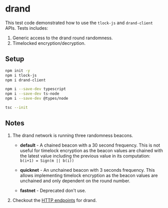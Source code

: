 # drand

This test code demonstrated how to use the `tlock-js` and `drand-client` APIs.
Tests includes:

1. Generic access to the drand round randomness.
1. Timelocked encryption/decryption.

## Setup
```BASH
npm init -y
npm i tlock-js
npm i drand-client

npm i --save-dev typescript
npm i --save-dev ts-node
npm i --save-dev @types/node

tsc --init
```

## Notes

1. The drand network is running three randomness beacons.

    * __default__ -  A chained beacon with a 30 second frequency.
        This is not useful for timelock encryption as the beacon
        values are chained with the latest value including the
        previous value in its computation: <BR />
        `b(i+1) = Sign(m || b(i))`

    * __quicknet__ - An unchained beacon with 3 seconds frequency.
        This allows implementing timelock encryption as the beacon
        values are unchained and only dependent on the round number.

    * __fastnet__ - Deprecated don't use.


2. Checkout the [HTTP endpoints](https://drand.love/developer/http-api/#public-endpoints) for drand.
